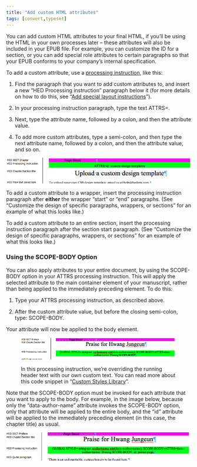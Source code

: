 ```yaml
---
title: "Add custom HTML attributes"
tags: [convert,typeset]
---
```

 
<html><body><section data-type="appendix" class="hsecappendix" data-hederis-type="hsecappendix" id="custom-attributes" data-pi-attrs="id: custom-attributes; data-tags: convert,typeset;" role="doc-appendix" data-tags="convert,typeset" data-author-name=" " data-book-title=" " title="Add custom HTML attributes"><p class="hblkp" data-hederis-type="hblkp" id="pzGBg15Vd">You can add custom HTML attributes to your final HTML, if you&#8217;ll be using the HTML in your own processes later &#8211; these attributes will also be included in your EPUB file. For example, you can customize the ID for a section, or you can add special role attributes to certain paragraphs so that your EPUB conforms to your company&#8217;s internal specification.</p><p class="hblkp" data-hederis-type="hblkp" id="pWN83xtgT">To add a custom attribute, use a <a href="{% link _docs/custom-design.md %}" class="hspana" data-hederis-type="hspana" id="py6BPBfZb">processing instruction</a>, like this:</p><ol class="hwprnumlist" data-hederis-type="hwprnumlist" id="pqqxttQnT"><li class="hblkoli" data-hederis-type="hblkoli" id="liTPdacahp"><p class="hblkoli" data-hederis-type="hblklip" id="pBOkqjJ9y">Find the paragraph that you want to add custom attributes to, and insert a new &#8220;HED Processing instruction&#8221; paragraph below it (for more details on how to do this, see &#8220;<a href="{% link _docs/custom-design.md %}" class="hspana" data-hederis-type="hspana" id="pVwfQi4iM">Add special layout instructions</a>&#8221;).</p></li><li class="hblkoli" data-hederis-type="hblkoli" id="lieehE0is2"><p class="hblkoli" data-hederis-type="hblklip" id="pur0BJYLi">In your processing instruction paragraph, type the text ATTRS=.</p></li><li class="hblkoli" data-hederis-type="hblkoli" id="liLl5lqKs2"><p class="hblkoli" data-hederis-type="hblklip" id="pMZsySdA7">Next, type the attribute name, followed by a colon, and then the attribute value.</p></li><li class="hblkoli" data-hederis-type="hblkoli" id="licGjTa1Hf"><p class="hblkoli" data-hederis-type="hblklip" id="po5bVzNcR">To add more custom attributes, type a semi-colon, and then type the next attribute name, followed by a colon, and then the attribute value, and so on.</p></li></ol><img data-hederis-type="hblkimg" class="hblkimg" id="pLh6dt7YO" src="/images/customattrs.png" data-img-src="/images/customattrs.png"/><p class="hblkp" data-hederis-type="hblkp" id="pQpfYJ6aU">To add a custom attribute to a wrapper, insert the processing instruction paragraph after <strong data-hederis-type="hspanstrong" id="py5Y5DvJw">either</strong> the wrapper &#8220;start&#8221; or &#8220;end&#8221; paragraphs. (See &#8220;Customize the design of specific paragraphs, wrappers, or sections&#8221; for an example of what this looks like.)</p><p class="hblkp" data-hederis-type="hblkp" id="p6OAnm7t6">To add a custom attribute to an entire section, insert the processing instruction paragraph after the section start paragraph. (See &#8220;Customize the design of specific paragraphs, wrappers, or sections&#8221; for an example of what this looks like.)</p><section class="hwprsubsection" data-hederis-type="hwprsubsection" id="psqXWcG5B" data-type="subsection" title="Using the SCOPE-BODY Option"><h1 data-hederis-type="hblktitle" class="hblktitle" id="pelBlEvU0">Using the SCOPE-BODY Option</h1><p class="hblkp" data-hederis-type="hblkp" id="pJfdPLPXP">You can also apply attributes to your entire document, by using the SCOPE-BODY option in your ATTRS processing instruction. This will apply the selected attribute to the main container element of your manuscript, rather than being applied to the immediately preceding element. To do this:</p><ol class="hwprnumlist" data-hederis-type="hwprnumlist" id="pme6rRfcT"><li class="hblkoli" data-hederis-type="hblkoli" id="li05GBgcSI"><p class="hblkoli" data-hederis-type="hblklip" id="pMazWQXQd">Type your ATTRS processing instruction, as described above.</p></li><li class="hblkoli" data-hederis-type="hblkoli" id="licDJHBYhy"><p class="hblkoli" data-hederis-type="hblklip" id="pXXIrmNq4">After the custom attribute value, but before the closing semi-colon, type: SCOPE-BODY.</p></li></ol><p class="hblkp" data-hederis-type="hblkp" id="pIokTQi6x">Your attribute will now be applied to the body element. </p><figure class="hwprfig" data-hederis-type="hwprfig" id="pjgGY1C9z"><img data-hederis-type="hblkimg" class="hblkimg" id="pGHUDImzQ" src="/images/globalscopebody.png" data-img-src="/images/globalscopebody.png"/><p class="hblkcaption" data-hederis-type="hblkcaption" id="pPkm4WK7c">In this processing instruction, we&#8217;re overriding the running header text with our own custom text. You can read more about this code snippet in &#8220;<a href="{% link _docs/custom-style-library.md %}" class="hspana" data-hederis-type="hspana" id="py2NpXlAn">Custom Styles Library</a>&#8221;.</p></figure><p class="hblkp" data-hederis-type="hblkp" id="pE2St0X1d">Note that the SCOPE-BODY option must be invoked for each attribute that you want to apply to the body. For example, in the image below, because only the &#8220;data-author-name&#8221; attribute invokes the SCOPE-BODY option, only that attribute will be applied to the entire body, and the &#8220;id&#8221; attribute will be applied to the immediately preceding element (in this case, the chapter title) as usual.</p><img data-hederis-type="hblkimg" class="hblkimg" id="p61S7mrXH" src="/images/attrscopebody.png" data-img-src="/images/attrscopebody.png"/></section></section></body></html>

